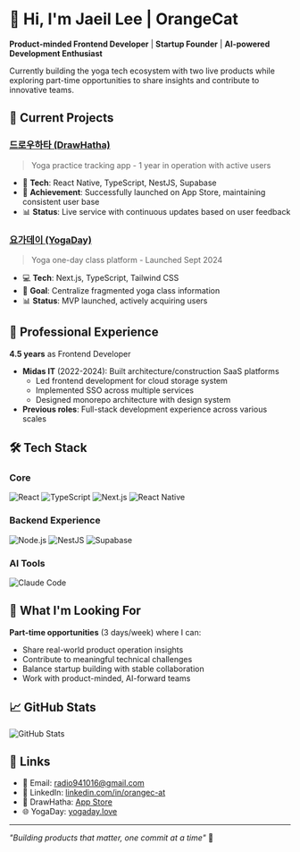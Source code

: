 # 👋 Hi, I'm Jaeil Lee | OrangeCat

**Product-minded Frontend Developer** | **Startup Founder** | **AI-powered Development Enthusiast**

Currently building the yoga tech ecosystem with two live products while exploring part-time opportunities to share insights and contribute to innovative teams.

## 🚀 Current Projects

### [드로우하타 (DrawHatha)](https://apps.apple.com/kr/app/yoga-journaling-drawhatha/id6689512757)
> Yoga practice tracking app - 1 year in operation with active users

- 📱 **Tech**: React Native, TypeScript, NestJS, Supabase
- 🎯 **Achievement**: Successfully launched on App Store, maintaining consistent user base
- 📊 **Status**: Live service with continuous updates based on user feedback

### [요가데이 (YogaDay)](https://yogaday.love)
> Yoga one-day class platform - Launched Sept 2024

- 💻 **Tech**: Next.js, TypeScript, Tailwind CSS
- 🎯 **Goal**: Centralize fragmented yoga class information
- 📊 **Status**: MVP launched, actively acquiring users

## 💼 Professional Experience

**4.5 years** as Frontend Developer
- **Midas IT** (2022-2024): Built architecture/construction SaaS platforms
  - Led frontend development for cloud storage system
  - Implemented SSO across multiple services
  - Designed monorepo architecture with design system
- **Previous roles**: Full-stack development experience across various scales

## 🛠️ Tech Stack

### Core
![React](https://img.shields.io/badge/-React-61DAFB?style=flat-square&logo=react&logoColor=black)
![TypeScript](https://img.shields.io/badge/-TypeScript-3178C6?style=flat-square&logo=typescript&logoColor=white)
![Next.js](https://img.shields.io/badge/-Next.js-000000?style=flat-square&logo=next.js&logoColor=white)
![React Native](https://img.shields.io/badge/-React_Native-61DAFB?style=flat-square&logo=react&logoColor=black)

### Backend Experience
![Node.js](https://img.shields.io/badge/-Node.js-339933?style=flat-square&logo=node.js&logoColor=white)
![NestJS](https://img.shields.io/badge/-NestJS-E0234E?style=flat-square&logo=nestjs&logoColor=white)
![Supabase](https://img.shields.io/badge/-Supabase-3ECF8E?style=flat-square&logo=supabase&logoColor=white)

### AI Tools
![Claude Code](https://img.shields.io/badge/-Claude-4A90E2?style=flat-square)

## 🎯 What I'm Looking For

**Part-time opportunities** (3 days/week) where I can:
- Share real-world product operation insights
- Contribute to meaningful technical challenges
- Balance startup building with stable collaboration
- Work with product-minded, AI-forward teams

## 📈 GitHub Stats

![GitHub Stats](https://github-readme-stats.vercel.app/api?username=orangec-at&show_icons=true&theme=minimal)

## 🔗 Links

- 📧 Email: radio941016@gmail.com
- 💼 LinkedIn: [linkedin.com/in/orangec-at](https://linkedin.com/in/orangec-at)
- 📱 DrawHatha: [App Store](https://apps.apple.com/kr/app/yoga-journaling-drawhatha/id6689512757)
- 🌐 YogaDay: [yogaday.love](https://yogaday.love)

---

*"Building products that matter, one commit at a time"* 🚀
